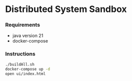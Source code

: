 # Distributed System Sandbox

### Requirements
* java version 21
* docker-compose

### Instructions

```sh
./buildAll.sh
docker-compose up -d
open ui/index.html
```
